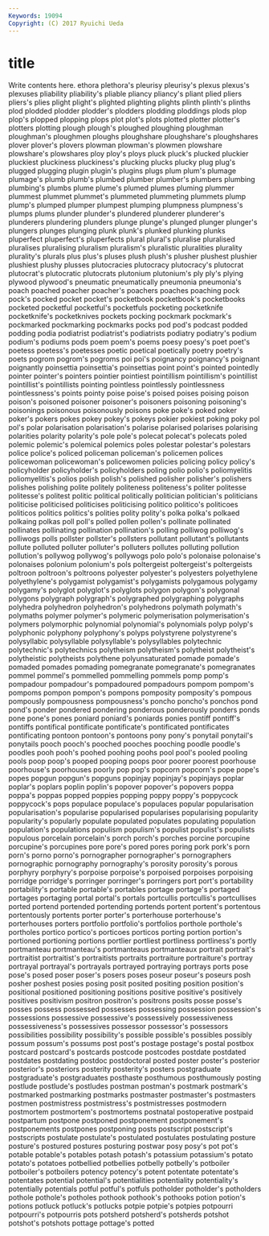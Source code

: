 ```yaml
---
Keywords: 19094 
Copyright: (C) 2017 Ryuichi Ueda
---
```


# title

Write contents here.
ethora plethora's pleurisy pleurisy's plexus
plexus's plexuses pliability pliability's pliable pliancy pliancy's pliant plied pliers
pliers's plies plight plight's plighted plighting plights plinth plinth's plinths
plod plodded plodder plodder's plodders plodding ploddings plods plop plop's
plopped plopping plops plot plot's plots plotted plotter plotter's plotters
plotting plough plough's ploughed ploughing ploughman ploughman's ploughmen ploughs ploughshare
ploughshare's ploughshares plover plover's plovers plowman plowman's plowmen plowshare plowshare's
plowshares ploy ploy's ploys pluck pluck's plucked pluckier pluckiest pluckiness
pluckiness's plucking plucks plucky plug plug's plugged plugging plugin plugin's
plugins plugs plum plum's plumage plumage's plumb plumb's plumbed plumber
plumber's plumbers plumbing plumbing's plumbs plume plume's plumed plumes pluming
plummer plummest plummet plummet's plummeted plummeting plummets plump plump's plumped
plumper plumpest plumping plumpness plumpness's plumps plums plunder plunder's plundered
plunderer plunderer's plunderers plundering plunders plunge plunge's plunged plunger plunger's
plungers plunges plunging plunk plunk's plunked plunking plunks pluperfect pluperfect's
pluperfects plural plural's pluralise pluralised pluralises pluralising pluralism pluralism's pluralistic
pluralities plurality plurality's plurals plus plus's pluses plush plush's plusher
plushest plushier plushiest plushy plusses plutocracies plutocracy plutocracy's plutocrat plutocrat's
plutocratic plutocrats plutonium plutonium's ply ply's plying plywood plywood's pneumatic
pneumatically pneumonia pneumonia's poach poached poacher poacher's poachers poaches poaching
pock pock's pocked pocket pocket's pocketbook pocketbook's pocketbooks pocketed pocketful
pocketful's pocketfuls pocketing pocketknife pocketknife's pocketknives pockets pocking pockmark pockmark's
pockmarked pockmarking pockmarks pocks pod pod's podcast podded podding podia
podiatrist podiatrist's podiatrists podiatry podiatry's podium podium's podiums pods poem
poem's poems poesy poesy's poet poet's poetess poetess's poetesses poetic
poetical poetically poetry poetry's poets pogrom pogrom's pogroms poi poi's
poignancy poignancy's poignant poignantly poinsettia poinsettia's poinsettias point point's pointed
pointedly pointer pointer's pointers pointier pointiest pointillism pointillism's pointillist pointillist's
pointillists pointing pointless pointlessly pointlessness pointlessness's points pointy poise poise's
poised poises poising poison poison's poisoned poisoner poisoner's poisoners poisoning
poisoning's poisonings poisonous poisonously poisons poke poke's poked poker poker's
pokers pokes pokey pokey's pokeys pokier pokiest poking poky pol
pol's polar polarisation polarisation's polarise polarised polarises polarising polarities polarity
polarity's pole pole's polecat polecat's polecats poled polemic polemic's polemical
polemics poles polestar polestar's polestars police police's policed policeman policeman's
policemen polices policewoman policewoman's policewomen policies policing policy policy's policyholder
policyholder's policyholders poling polio polio's poliomyelitis poliomyelitis's polios polish polish's
polished polisher polisher's polishers polishes polishing polite politely politeness politeness's
politer politesse politesse's politest politic political politically politician politician's politicians
politicise politicised politicises politicising politico politico's politicoes politicos politics politics's
polities polity polity's polka polka's polkaed polkaing polkas poll poll's
polled pollen pollen's pollinate pollinated pollinates pollinating pollination pollination's polling
polliwog polliwog's polliwogs polls pollster pollster's pollsters pollutant pollutant's pollutants
pollute polluted polluter polluter's polluters pollutes polluting pollution pollution's pollywog
pollywog's pollywogs polo polo's polonaise polonaise's polonaises polonium polonium's pols
poltergeist poltergeist's poltergeists poltroon poltroon's poltroons polyester polyester's polyesters polyethylene
polyethylene's polygamist polygamist's polygamists polygamous polygamy polygamy's polyglot polyglot's polyglots
polygon polygon's polygonal polygons polygraph polygraph's polygraphed polygraphing polygraphs polyhedra
polyhedron polyhedron's polyhedrons polymath polymath's polymaths polymer polymer's polymeric polymerisation
polymerisation's polymers polymorphic polynomial polynomial's polynomials polyp polyp's polyphonic polyphony
polyphony's polyps polystyrene polystyrene's polysyllabic polysyllable polysyllable's polysyllables polytechnic polytechnic's
polytechnics polytheism polytheism's polytheist polytheist's polytheistic polytheists polythene polyunsaturated pomade
pomade's pomaded pomades pomading pomegranate pomegranate's pomegranates pommel pommel's pommelled
pommelling pommels pomp pomp's pompadour pompadour's pompadoured pompadours pompom pompom's
pompoms pompon pompon's pompons pomposity pomposity's pompous pompously pompousness pompousness's
poncho poncho's ponchos pond pond's ponder pondered pondering ponderous ponderously
ponders ponds pone pone's pones poniard poniard's poniards ponies pontiff
pontiff's pontiffs pontifical pontificate pontificate's pontificated pontificates pontificating pontoon pontoon's
pontoons pony pony's ponytail ponytail's ponytails pooch pooch's pooched pooches
pooching poodle poodle's poodles pooh pooh's poohed poohing poohs pool
pool's pooled pooling pools poop poop's pooped pooping poops poor
poorer poorest poorhouse poorhouse's poorhouses poorly pop pop's popcorn popcorn's
pope pope's popes popgun popgun's popguns popinjay popinjay's popinjays poplar
poplar's poplars poplin poplin's popover popover's popovers poppa poppa's poppas
popped poppies popping poppy poppy's poppycock poppycock's pops populace populace's
populaces popular popularisation popularisation's popularise popularised popularises popularising popularity popularity's
popularly populate populated populates populating population population's populations populism populism's
populist populist's populists populous porcelain porcelain's porch porch's porches porcine
porcupine porcupine's porcupines pore pore's pored pores poring pork pork's
porn porn's porno porno's pornographer pornographer's pornographers pornographic pornography pornography's
porosity porosity's porous porphyry porphyry's porpoise porpoise's porpoised porpoises porpoising
porridge porridge's porringer porringer's porringers port port's portability portability's portable
portable's portables portage portage's portaged portages portaging portal portal's portals
portcullis portcullis's portcullises ported portend portended portending portends portent portent's
portentous portentously portents porter porter's porterhouse porterhouse's porterhouses porters portfolio
portfolio's portfolios porthole porthole's portholes portico portico's porticoes porticos porting
portion portion's portioned portioning portions portlier portliest portliness portliness's portly
portmanteau portmanteau's portmanteaus portmanteaux portrait portrait's portraitist portraitist's portraitists portraits
portraiture portraiture's portray portrayal portrayal's portrayals portrayed portraying portrays ports
pose pose's posed poser poser's posers poses poseur poseur's poseurs
posh posher poshest posies posing posit posited positing position position's
positional positioned positioning positions positive positive's positively positives positivism positron
positron's positrons posits posse posse's posses possess possessed possesses possessing
possession possession's possessions possessive possessive's possessively possessiveness possessiveness's possessives possessor
possessor's possessors possibilities possibility possibility's possible possible's possibles possibly possum
possum's possums post post's postage postage's postal postbox postcard postcard's
postcards postcode postcodes postdate postdated postdates postdating postdoc postdoctoral posted
poster poster's posterior posterior's posteriors posterity posterity's posters postgraduate postgraduate's
postgraduates posthaste posthumous posthumously posting postlude postlude's postludes postman postman's
postmark postmark's postmarked postmarking postmarks postmaster postmaster's postmasters postmen postmistress
postmistress's postmistresses postmodern postmortem postmortem's postmortems postnatal postoperative postpaid postpartum
postpone postponed postponement postponement's postponements postpones postponing posts postscript postscript's
postscripts postulate postulate's postulated postulates postulating posture posture's postured postures
posturing postwar posy posy's pot pot's potable potable's potables potash
potash's potassium potassium's potato potato's potatoes potbellied potbellies potbelly potbelly's
potboiler potboiler's potboilers potency potency's potent potentate potentate's potentates potential
potential's potentialities potentiality potentiality's potentially potentials potful potful's potfuls potholder
potholder's potholders pothole pothole's potholes pothook pothook's pothooks potion potion's
potions potluck potluck's potlucks potpie potpie's potpies potpourri potpourri's potpourris
pots potsherd potsherd's potsherds potshot potshot's potshots pottage pottage's potted
